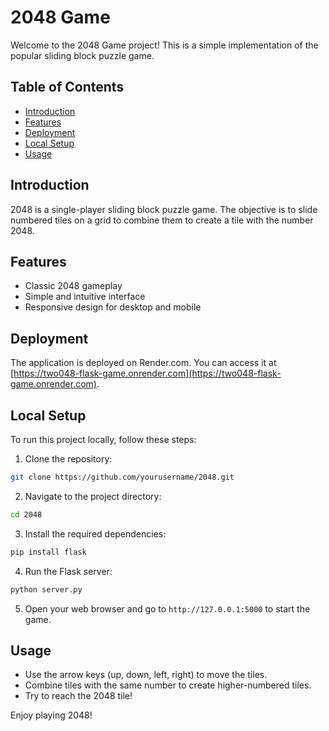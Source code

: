 # 2048 Game

Welcome to the 2048 Game project! This is a simple implementation of the popular sliding block puzzle game.

## Table of Contents

- [Introduction](#introduction)
- [Features](#features)
- [Deployment](#deployment)
- [Local Setup](#local-setup)
- [Usage](#usage)

## Introduction

2048 is a single-player sliding block puzzle game. The objective is to slide numbered tiles on a grid to combine them to create a tile with the number 2048.

## Features

- Classic 2048 gameplay
- Simple and intuitive interface
- Responsive design for desktop and mobile

## Deployment

The application is deployed on Render.com. You can access it at [https://two048-flask-game.onrender.com](https://two048-flask-game.onrender.com).

## Local Setup

To run this project locally, follow these steps:

1. Clone the repository:
  ```bash
  git clone https://github.com/yourusername/2048.git
  ```
2. Navigate to the project directory:
  ```bash
  cd 2048
  ```
3. Install the required dependencies:
  ```bash
  pip install flask
  ```
4. Run the Flask server:
  ```bash
  python server.py
  ```
5. Open your web browser and go to `http://127.0.0.1:5000` to start the game.

## Usage

- Use the arrow keys (up, down, left, right) to move the tiles.
- Combine tiles with the same number to create higher-numbered tiles.
- Try to reach the 2048 tile!

Enjoy playing 2048!